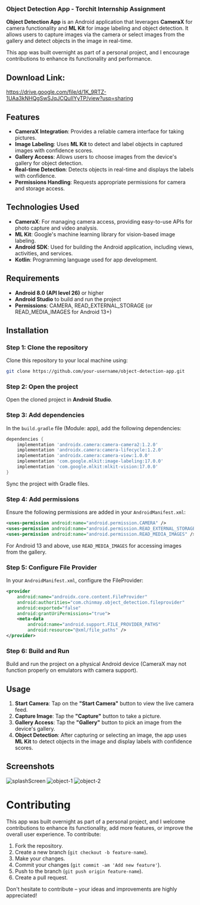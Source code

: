 ### Object Detection App - Torchit Internship Assignment

**Object Detection App** is an Android application that leverages **CameraX** for camera functionality and **ML Kit** for image labeling and object detection. It allows users to capture images via the camera or select images from the gallery and detect objects in the image in real-time.

This app was built overnight as part of a personal project, and I encourage contributions to enhance its functionality and performance.

## Download Link:
https://drive.google.com/file/d/1K_9RTZ-1UAa3kNHQgSwSJqJCQuIIYyTP/view?usp=sharing

## Features

- **CameraX Integration**: Provides a reliable camera interface for taking pictures.
- **Image Labeling**: Uses **ML Kit** to detect and label objects in captured images with confidence scores.
- **Gallery Access**: Allows users to choose images from the device's gallery for object detection.
- **Real-time Detection**: Detects objects in real-time and displays the labels with confidence.
- **Permissions Handling**: Requests appropriate permissions for camera and storage access.
  
## Technologies Used

- **CameraX**: For managing camera access, providing easy-to-use APIs for photo capture and video analysis.
- **ML Kit**: Google's machine learning library for vision-based image labeling.
- **Android SDK**: Used for building the Android application, including views, activities, and services.
- **Kotlin**: Programming language used for app development.

## Requirements

- **Android 8.0 (API level 26)** or higher
- **Android Studio** to build and run the project
- **Permissions**: CAMERA, READ_EXTERNAL_STORAGE (or READ_MEDIA_IMAGES for Android 13+)

## Installation

### Step 1: Clone the repository

Clone this repository to your local machine using:

```bash
git clone https://github.com/your-username/object-detection-app.git
```

### Step 2: Open the project

Open the cloned project in **Android Studio**.

### Step 3: Add dependencies

In the `build.gradle` file (Module: app), add the following dependencies:

```gradle
dependencies {
    implementation 'androidx.camera:camera-camera2:1.2.0'
    implementation 'androidx.camera:camera-lifecycle:1.2.0'
    implementation 'androidx.camera:camera-view:1.0.0'
    implementation 'com.google.mlkit:image-labeling:17.0.0'
    implementation 'com.google.mlkit:mlkit-vision:17.0.0'
}
```

Sync the project with Gradle files.

### Step 4: Add permissions

Ensure the following permissions are added in your `AndroidManifest.xml`:

```xml
<uses-permission android:name="android.permission.CAMERA" />
<uses-permission android:name="android.permission.READ_EXTERNAL_STORAGE" />
<uses-permission android:name="android.permission.READ_MEDIA_IMAGES" />
```

For Android 13 and above, use `READ_MEDIA_IMAGES` for accessing images from the gallery.

### Step 5: Configure File Provider

In your `AndroidManifest.xml`, configure the FileProvider:

```xml
<provider
    android:name="androidx.core.content.FileProvider"
    android:authorities="com.chinmay.object_detection.fileprovider"
    android:exported="false"
    android:grantUriPermissions="true">
    <meta-data
        android:name="android.support.FILE_PROVIDER_PATHS"
        android:resource="@xml/file_paths" />
</provider>
```

### Step 6: Build and Run

Build and run the project on a physical Android device (CameraX may not function properly on emulators with camera support).

## Usage

1. **Start Camera**: Tap on the **"Start Camera"** button to view the live camera feed.
2. **Capture Image**: Tap the **"Capture"** button to take a picture.
3. **Gallery Access**: Tap the **"Gallery"** button to pick an image from the device's gallery.
4. **Object Detection**: After capturing or selecting an image, the app uses **ML Kit** to detect objects in the image and display labels with confidence scores.

## Screenshots

![splashScreen](https://github.com/user-attachments/assets/9f5a7236-a775-42f9-8bb0-518f2586c965)
![object-1](https://github.com/user-attachments/assets/2a31ba39-73a2-4fec-9784-59770a2728a6)
![object-2](https://github.com/user-attachments/assets/bc21ecdc-1030-47eb-bb0a-ee74ea79c3c6)



# Contributing

This app was built overnight as part of a personal project, and I welcome contributions to enhance its functionality, add more features, or improve the overall user experience. To contribute:

1. Fork the repository.
2. Create a new branch (`git checkout -b feature-name`).
3. Make your changes.
4. Commit your changes (`git commit -am 'Add new feature'`).
5. Push to the branch (`git push origin feature-name`).
6. Create a pull request.

Don't hesitate to contribute – your ideas and improvements are highly appreciated!

